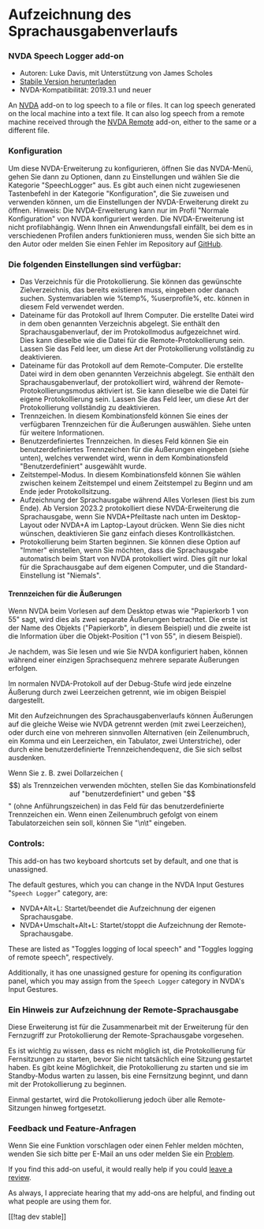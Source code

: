 # Aufzeichnung des Sprachausgabenverlaufs #

### NVDA Speech Logger add-on

* Autoren: Luke Davis, mit Unterstützung von James Scholes
* [Stabile Version herunterladen][1]
* NVDA-Kompatibilität: 2019.3.1 und neuer

An [NVDA][3] add-on to log speech to a file or files.  It can log speech
generated on the local machine into a text file.  It can also log speech
from a remote machine received through the [NVDA Remote][5] add-on, either
to the same or a different file.

### Konfiguration

Um diese NVDA-Erweiterung zu konfigurieren, öffnen Sie das NVDA-Menü, gehen
Sie  dann zu Optionen, dann zu Einstellungen und wählen Sie die Kategorie
"SpeechLogger" aus.
Es gibt auch einen nicht zugewiesenen Tastenbefehl in der Kategorie
"Konfiguration", die Sie zuweisen und verwenden können, um die Einstellungen
der NVDA-Erweiterung direkt zu öffnen.
Hinweis: Die NVDA-Erweiterung kann nur im Profil "Normale Konfiguration" von
NVDA konfiguriert werden. Die NVDA-Erweiterung ist nicht
profilabhängig. Wenn Ihnen ein Anwendungsfall einfällt, bei dem es in
verschiedenen Profilen anders funktionieren muss, wenden Sie sich bitte an
den Autor oder melden Sie einen Fehler im Repository auf [GitHub][2].

### Die folgenden Einstellungen sind verfügbar:

* Das Verzeichnis für die Protokollierung. Sie können das gewünschte
  Zielverzeichnis, das bereits existieren muss, eingeben oder danach
  suchen. Systemvariablen wie %temp%, %userprofile%, etc. können in diesem
  Feld verwendet werden.
* Dateiname für das Protokoll auf Ihrem Computer. Die erstellte Datei wird
  in dem oben genannten Verzeichnis abgelegt. Sie enthält den
  Sprachausgabenverlauf, der im Protokollmodus aufgezeichnet wird. Dies kann
  dieselbe wie die Datei für die Remote-Protokollierung sein. Lassen Sie das
  Feld leer, um diese Art der Protokollierung vollständig zu deaktivieren.
* Dateiname für das Protokoll auf dem Remote-Computer. Die erstellte Datei
  wird in dem oben genannten Verzeichnis abgelegt. Sie enthält den
  Sprachausgabenverlauf, der protokolliert wird, während der
  Remote-Protokollierungsmodus aktiviert ist. Sie kann dieselbe wie die
  Datei für eigene Protokollierung sein. Lassen Sie das Feld leer, um diese
  Art der Protokollierung vollständig zu deaktivieren.
* Trennzeichen. In diesem Kombinationsfeld können Sie eines der verfügbaren
  Trennzeichen für die Äußerungen auswählen. Siehe unten für weitere
  Informationen.
* Benutzerdefiniertes Trennzeichen. In dieses Feld können Sie ein
  benutzerdefiniertes Trennzeichen für die Äußerungen eingeben (siehe
  unten), welches verwendet wird, wenn in dem Kombinationsfeld
  "Benutzerdefiniert" ausgewählt wurde.
* Zeitstempel-Modus. In diesem Kombinationsfeld können Sie wählen zwischen
  keinem Zeitstempel und einem Zeitstempel zu Beginn und am Ende jeder
  Protokollsitzung.
* Aufzeichnung der Sprachausgabe während Alles Vorlesen (liest bis zum
  Ende). Ab Version 2023.2 protokolliert diese NVDA-Erweiterung die
  Sprachausgabe, wenn Sie NVDA+Pfeiltaste nach unten im Desktop-Layout oder
  NVDA+A im Laptop-Layout drücken. Wenn Sie dies nicht wünschen,
  deaktivieren Sie ganz einfach dieses Kontrollkästchen.
* Protokollierung beim Starten beginnen. Sie können diese Option auf "Immer"
  einstellen, wenn Sie möchten, dass die Sprachausgabe automatisch beim
  Start von NVDA protokolliert wird. Dies gilt nur lokal für die
  Sprachausgabe auf dem eigenen Computer, und die Standard-Einstellung ist
  "Niemals".

#### Trennzeichen für die Äußerungen

Wenn NVDA beim Vorlesen auf dem Desktop etwas wie "Papierkorb 1 von 55"
sagt, wird dies als zwei separate Äußerungen betrachtet.  Die erste ist der
Name des Objekts ("Papierkorb", in diesem Beispiel) und die zweite ist die
Information über die Objekt-Position ("1 von 55", in diesem Beispiel).

Je nachdem, was Sie lesen und wie Sie NVDA konfiguriert haben, können
während einer einzigen Sprachsequenz mehrere separate Äußerungen erfolgen.

Im normalen NVDA-Protokoll auf der Debug-Stufe wird jede einzelne Äußerung
durch zwei Leerzeichen getrennt, wie im obigen Beispiel dargestellt.

Mit den Aufzeichnungen des Sprachausgabenverlaufs können Äußerungen auf die
gleiche Weise wie NVDA getrennt werden (mit zwei Leerzeichen), oder durch
eine von mehreren sinnvollen Alternativen (ein Zeilenumbruch, ein Komma und
ein Leerzeichen, ein Tabulator, zwei Unterstriche), oder durch eine
benutzerdefinierte Trennzeichendequenz, die Sie sich selbst ausdenken.

Wenn Sie z. B. zwei Dollarzeichen ($$) als Trennzeichen verwenden möchten,
stellen Sie das Kombinationsfeld auf "benutzerdefiniert" und geben "$$"
(ohne Anführungszeichen) in das Feld für das benutzerdefinierte Trennzeichen
ein. Wenn einen Zeilenumbruch gefolgt von einem Tabulatorzeichen sein soll,
können Sie "\n\t" eingeben.

### Controls:

This add-on has two keyboard shortcuts set by default, and one that is
unassigned.

The default gestures, which you can change in the NVDA Input Gestures
"`Speech Logger`" category, are:

* NVDA+Alt+L: Startet/beendet die Aufzeichnung der eigenen Sprachausgabe.
* NVDA+Umschalt+Alt+L: Startet/stoppt die Aufzeichnung der
  Remote-Sprachausgabe.

These are listed as "Toggles logging of local speech" and "Toggles logging
of remote speech", respectively.

Additionally, it has one unassigned gesture for opening its configuration
panel, which you may assign from the `Speech Logger` category in NVDA's
Input Gestures.

### Ein Hinweis zur Aufzeichnung der Remote-Sprachausgabe

Diese Erweiterung ist für die Zusammenarbeit mit der Erweiterung für den
Fernzugriff zur Protokollierung der Remote-Sprachausgabe vorgesehen.

Es ist wichtig zu wissen, dass es nicht möglich ist, die Protokollierung für
Fernsitzungen zu starten, bevor Sie nicht tatsächlich eine Sitzung gestartet
haben.  Es gibt keine Möglichkeit, die Protokollierung zu starten und sie im
Standby-Modus warten zu lassen, bis eine Fernsitzung beginnt, und dann mit
der Protokollierung zu beginnen.

Einmal gestartet, wird die Protokollierung jedoch über alle Remote-Sitzungen
hinweg fortgesetzt.

### Feedback und Feature-Anfragen

Wenn Sie eine Funktion vorschlagen oder einen Fehler melden möchten, wenden
Sie sich bitte per E-Mail an uns oder melden Sie ein [Problem][2].

If you find this add-on useful, it would really help if you could [leave a
review][4].

As always, I appreciate hearing that my add-ons are helpful, and finding out
what people are using them for.

[[!tag dev stable]]

[1]: https://www.nvaccess.org/addonStore/legacy?file=speechLogger

[2]: https://github.com/opensourcesys/speechLogger/issues/new

[3]: https://nvaccess.org/

[4]: https://github.com/nvaccess/addon-datastore/discussions/2636

[5]: https://nvdaremote.com/
